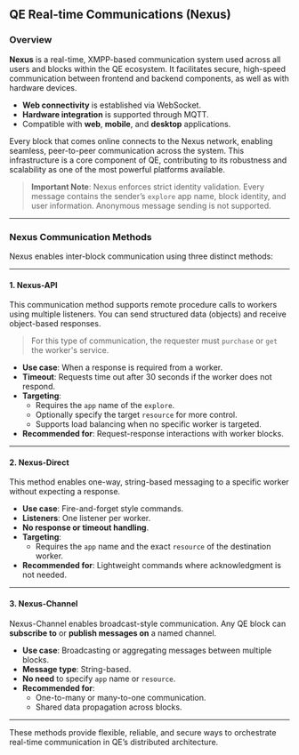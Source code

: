## QE Real-time Communications (Nexus)

### Overview

**Nexus** is a real-time, XMPP-based communication system used across all users and blocks within the QE ecosystem. It facilitates secure, high-speed communication between frontend and backend components, as well as with hardware devices.

- **Web connectivity** is established via WebSocket.
- **Hardware integration** is supported through MQTT.
- Compatible with **web**, **mobile**, and **desktop** applications.

Every block that comes online connects to the Nexus network, enabling seamless, peer-to-peer communication across the system. This infrastructure is a core component of QE, contributing to its robustness and scalability as one of the most powerful platforms available.

> **Important Note**: Nexus enforces strict identity validation. Every message contains the sender’s `explore` app name, block identity, and user information. Anonymous message sending is not supported.

---

### Nexus Communication Methods

Nexus enables inter-block communication using three distinct methods:

---

#### 1. Nexus-API

This communication method supports remote procedure calls to workers using multiple listeners. You can send structured data (objects) and receive object-based responses.

> For this type of communication, the requester must `purchase` or `get` the worker's service.

- **Use case**: When a response is required from a worker.
- **Timeout**: Requests time out after 30 seconds if the worker does not respond.
- **Targeting**:
  - Requires the `app` name of the `explore`.
  - Optionally specify the target `resource` for more control.
  - Supports load balancing when no specific worker is targeted.
- **Recommended for**: Request-response interactions with worker blocks.

---

#### 2. Nexus-Direct

This method enables one-way, string-based messaging to a specific worker without expecting a response.

- **Use case**: Fire-and-forget style commands.
- **Listeners**: One listener per worker.
- **No response or timeout handling**.
- **Targeting**:
  - Requires the `app` name and the exact `resource` of the destination worker.
- **Recommended for**: Lightweight commands where acknowledgment is not needed.

---

#### 3. Nexus-Channel

Nexus-Channel enables broadcast-style communication. Any QE block can **subscribe to** or **publish messages on** a named channel.

- **Use case**: Broadcasting or aggregating messages between multiple blocks.
- **Message type**: String-based.
- **No need** to specify `app` name or `resource`.
- **Recommended for**:
  - One-to-many or many-to-one communication.
  - Shared data propagation across blocks.

---

These methods provide flexible, reliable, and secure ways to orchestrate real-time communication in QE’s distributed architecture.
